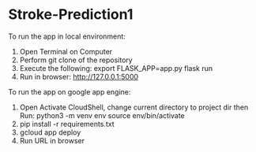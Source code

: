 # Stroke-Prediction1

To run the app in local environment:

1. Open Terminal on Computer
2. Perform git clone of the repository 
3. Execute the following:
export FLASK_APP=app.py 
flask run
4. Run in browser: http://127.0.0.1:5000

To run the app on google app engine:

1. Open Activate CloudShell, change current directory to project dir then Run:
python3 -m venv env
source env/bin/activate
2. pip install -r requirements.txt
3. gcloud app deploy
4. Run URL in browser
